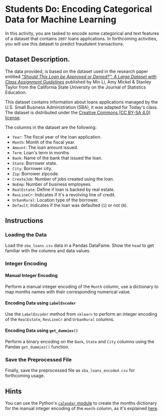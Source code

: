 # Students Do: Encoding Categorical Data for Machine Learning

In this activity, you are tasked to encode some categorical and text features of a dataset that contains `2097` loans applications. In forthcoming activities, you will use this dataset to predict fraudulent transactions.

## Dataset Description.

The data provided, is based on the dataset used in the research paper entitled [_“Should This Loan be Approved or Denied?”: A Large Dataset with Class Assignment Guidelines_](https://doi.org/10.1080/10691898.2018.1434342) published by Min Li, Amy Mickel & Stanley Taylor from the California State University on the Journal of Statistics Education.

This dataset contains information about loans applications managed by the U.S. Small Business Administration (SBA), it was adapted for Today's class. The dataset is distributed under the [Creative Commons (CC BY-SA 4.0) license](https://creativecommons.org/licenses/by-sa/4.0/).

The columns in the dataset are the following:

* `Year`: The fiscal year of the loan application.
* `Month`: Month of the fiscal year.
* `Amount`: The loan amount issued.
* `Term`: Loan's term in months
* `Bank`: Name of the bank that issued the loan.
* `State`: Borrower state.
* `City`: Borrower city.
* `Zip`: Borrower zipcode.
* `CreateJob`: Number of jobs created using the loan.
* `NoEmp`: Number of business employees.
* `RealEstate`: Define if loan is backed by real estate.
* `RevLineCr`: Indicates if it's a revolving line of credit.
* `UrbanRural`: Location type of the borrower.
* `Default`: Indicates if the loan was defaulted (`1`) or not (`0`).

## Instructions

### Loading the Data

Load the `sba_loans.csv` data in a Pandas DataFame. Show the `head` to get familiar with the columns and data values.

### Integer Encoding

#### Manual Integer Encoding

Perform a manual integer encoding of the `Month` column, use a dictionary to map months names with their corresponding numerical value.

#### Encoding Data using `LabelEncoder`

Use the `LabelEncoder` method from `sklearn` to perform an integer encoding of the `RealEstate`, `RevLineCr` and `UrbanRural` columns.

#### Encoding Data using `get_dummies()`

Perform a binary encoding on the `Bank`, `State` and `City` columns using the Pandas `get_dummies()` function.

### Save the Preprocessed File

Finally, save the preprocessed file as `sba_loans_encoded.csv` for forthcoming usage.

## Hints

You can use the Python's [`calendar` module](https://docs.python.org/3/library/calendar.html) to create the months dictionary for the manual integer encoding of the `month` column, as it's explained [here](https://stackoverflow.com/a/31796820/4325668).
